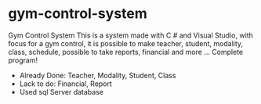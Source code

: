 # gym-control-system
Gym Control System
This is a system made with C # and Visual Studio, with focus for a gym control, it is possible to make teacher, student, modality, class, schedule, possible to take reports, financial and more ...
Complete program!
- Already Done: 
Teacher,
Modality,
Student,
Class
- Lack to do:
Financial,
Report
-  Used sql Server database
